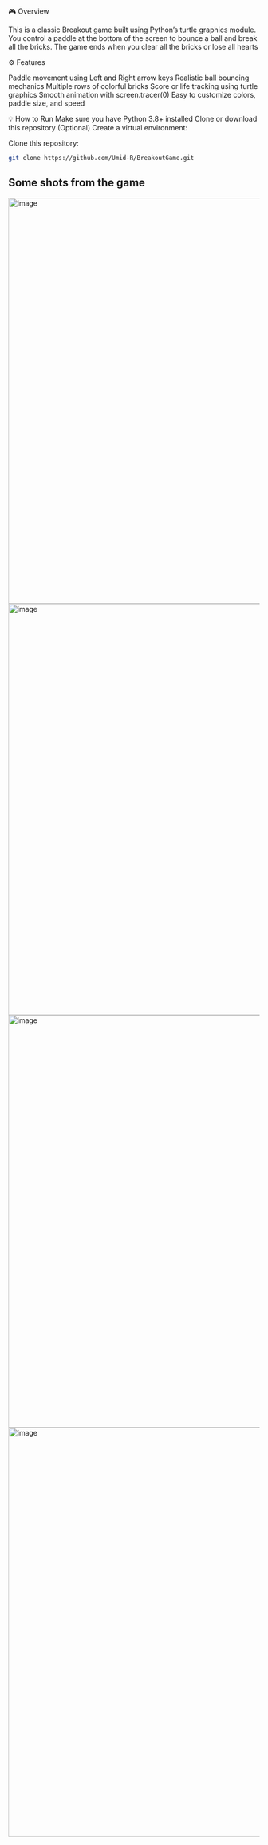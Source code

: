🎮 Overview

This is a classic Breakout game built using Python’s turtle graphics module.
You control a paddle at the bottom of the screen to bounce a ball and break all the bricks.
The game ends when you clear all the bricks or lose all hearts

⚙️ Features

Paddle movement using Left and Right arrow keys
Realistic ball bouncing mechanics
Multiple rows of colorful bricks
Score or life tracking using turtle graphics
Smooth animation with screen.tracer(0)
Easy to customize colors, paddle size, and speed

💡 How to Run
Make sure you have Python 3.8+ installed
Clone or download this repository
(Optional) Create a virtual environment:

Clone this repository:
   ```bash
   git clone https://github.com/Umid-R/BreakoutGame.git
   ```

## Some shots from the game
<img width="1180" height="812" alt="image" src="https://github.com/user-attachments/assets/c928cfbc-ab18-47af-9234-b2caf5fa3c87" />

<img width="1195" height="823" alt="image" src="https://github.com/user-attachments/assets/df92fb7f-8cd2-463e-a838-03c98cfd05d4" />

<img width="1192" height="825" alt="image" src="https://github.com/user-attachments/assets/03d0eb89-abab-4901-833a-3eabf0f886e6" />

<img width="1192" height="819" alt="image" src="https://github.com/user-attachments/assets/742d7fc4-3bfc-40d5-86d7-8351a40c9763" />





